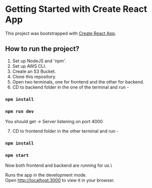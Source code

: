 # Getting Started with Create React App

This project was bootstrapped with [Create React App](https://github.com/facebook/create-react-app).

## How to run the project?
1. Set up NodeJS and 'npm'.
2. Set up AWS CLI.
3. Create an S3 Bucket.
4. Clone this repository.
5. Open two terminals, one for frontend and the other for backend.
6. CD to backend folder in the one of the terminal and run -

### `npm install`
### `npm run dev`
You should get -> Server listening on port 4000

7. CD to frontend folder in the other terminal and run -

### `npm install`
### `npm start`


Now both frontend and backend are running for us.\

Runs the app in the development mode.\
Open [http://localhost:3000](http://localhost:3000) to view it in your browser.

